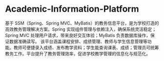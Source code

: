 # Academic-Information-Platform
基于 SSM（Spring、Spring MVC、MyBatis）的教务信息平台，是为学校打造的高效教务管理解决方案。Spring 实现组件管理与依赖注入，确保系统灵活稳定；Spring MVC 处理用户请求，带来良好交互体验；MyBatis 负责数据库操作，保证数据准确读写。  该平台涵盖课程安排、成绩管理、教师与学生信息管理等功能。教师可便捷录入成绩、发布教学资料；学生能查询课表、成绩；管理员可统筹教务工作。平台提升了教务管理效率，促进学校教学管理的信息化与规范化。 
